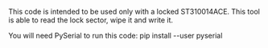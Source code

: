 This code is intended to be used only with a locked ST310014ACE.
This tool is able to read the lock sector, wipe it and write it.

You will need PySerial to run this code:
pip install --user pyserial